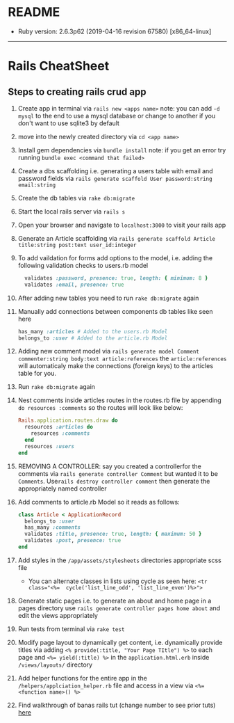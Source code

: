 # README

* Ruby version: 2.6.3p62 (2019-04-16 revision 67580) [x86_64-linux]

---

# Rails CheatSheet

## Steps to creating rails crud app 

1. Create app in terminal via `rails new <apps name>` note: you can add `-d mysql`
to the end to use a mysql database or change to another if you don't want to use
sqlite3 by default

1. move into the newly created directory via `cd <app name>` 

1. Install gem dependencies via `bundle install` note: if you get an error try
running `bundle exec <command that failed>`

1. Create a dbs scaffolding i.e. generating a users table with email and password
fields via `rails generate scaffold User password:string email:string`

1. Create the db tables via `rake db:migrate`

1. Start the local rails server via `rails s`

1. Open your browser and navigate to `localhost:3000` to visit your rails app

1. Generate an Article scaffolding via `rails generate scaffold Article title:string post:text user_id:integer`

1. To add vaildation for forms add options to the model, i.e. adding the
following validation checks to users.rb model 
    ```ruby
      validates :password, presence: true, length: { minimum: 8 }
      validates :email, presence: true
    ```

1. After adding new tables you need to run `rake db:migrate` again

1. Manually add connections between components db tables like seen here
    ```ruby
    has_many :articles # Added to the users.rb Model
    belongs_to :user # Added to the article.rb Model
    ```

1. Adding new comment model via `rails generate model Comment commenter:string body:text article:references` the `article:references` will automaticaly make the connections (foreign keys) to the articles table for you.

1. Run `rake db:migrate` again

1. Nest comments inside articles routes in the routes.rb file by appending `do resources :comments` so the routes will look like below:
    ```ruby
    Rails.application.routes.draw do
      resources :articles do
        resources :comments
      end
      resources :users
    end
    ```

1. REMOVING A CONTROLLER: say you created a controllerfor the comments via
`rails generate controller Comment` but wanted it to be `Comments`.
Use`rails destroy controller comment` then generate the appropriately named controller

1. Add comments to article.rb Model so it reads as follows:
    ```ruby
    class Article < ApplicationRecord
      belongs_to :user
      has_many :comments
      validates :title, presence: true, length: { maximum: 50 }
      validates :post, presence: true
    end
    ```

1. Add styles in the `/app/assets/stylesheets` directories appropriate scss file
    - You can alternate classes in lists using cycle as seen here: `<tr class="<%=  cycle('list_line_odd', 'list_line_even')%>">`

1. Generate static pages i.e. to generate an about and home page in a pages directory use `rails generate controller pages home about` and edit the views appropriately

1. Run tests from terminal via `rake test`

1. Modify page layout to dynamically get content, i.e. dynamically provide titles via adding `<% provide(:title, "Your Page TItle") %>` to each page and `<%= yield(:title) %>` in the `application.html.erb` inside `/views/layouts/` directory

1. Add helper functions for the entire app in the `/helpers/applciation_helper.rb` file and access in a view via `<%= <function name>() %>`  

1. Find walkthrough of banas rails tut (change number to see prior tuts) [here](http://www.newthinktank.com/2015/03/ruby-rails-tutorial-3/)

